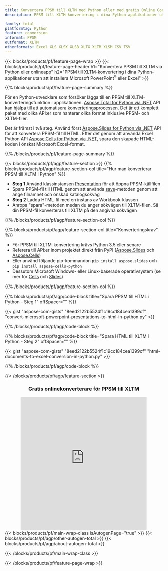```yaml
---
title: Konvertera PPSM till XLTM med Python eller med gratis Online Converter
description: PPSM till XLTM-konvertering i dina Python-applikationer utan att använda Microsoft Office eller online. Testa gratis CSV till POT online-omvandlare snabbt innan du integrerar koden. 

family: total
platformtag: Python
feature: conversion
informat: PPSM
outformat: XLTM
otherformats: Excel XLS XLSX XLSB XLTX XLTM XLSM CSV TSV
---
```

{{< blocks/products/pf/feature-page-wrap >}}
{{< blocks/products/pf/feature-page-header h1="Konvertera PPSM till XLTM via Python eller onlineapp" h2="PPSM till XLTM-konvertering i dina Python-applikationer utan att installera Microsoft PowerPoint<sup>&reg;</sup> eller Excel" >}}

{{% blocks/products/pf/feature-page-summary %}}

För en Python-utvecklare som försöker lägga till en PPSM till XLTM-konverteringsfunktion i applikationen. [Aspose.Total for Python via .NET](https://products.aspose.com/total/python-net/) API kan hjälpa till att automatisera konverteringsprocessen. Det är ett komplett paket med olika API:er som hanterar olika format inklusive PPSM- och XLTM-filer.

Det är främst i två steg. Använd först [Aspose.Slides for Python via .NET](https://products.aspose.com/slides/python-net/) API för att konvertera PPSM-fil till HTML. Efter det genom att använda Excel Python API [Aspose.Cells for Python via .NET](https://products.aspose.com/cells/python-net/), spara den skapade HTML-koden i önskat Microsoft Excel-format. 

{{% /blocks/products/pf/feature-page-summary %}}

{{< blocks/products/pf/agp/feature-section >}}
{{% blocks/products/pf/agp/feature-section-col title="Hur man konverterar PPSM till XLTM i Python" %}}
- **Steg 1** Använd klassinstansen [Presentation](https://reference.aspose.com/slides/python-net/aspose.slides/presentation/) för att öppna PPSM-källfilen 
- Spara PPSM-fil till HTML genom att använda [save](https://reference.aspose.com/slides/python-net/aspose.slides/presentation/)-metoden genom att ange filnamnet och önskad katalogsökväg
-  **Steg 2** Ladda HTML-fil med en instans av Workbook-klassen
-  Anropa "spara"-metoden medan du anger sökvägen till XLTM-filen. Så din PPSM-fil konverteras till XLTM på den angivna sökvägen

{{% /blocks/products/pf/agp/feature-section-col %}}

{{% blocks/products/pf/agp/feature-section-col title="Konverteringskrav" %}}

- För PPSM till XLTM-konvertering krävs Python 3.5 eller senare
- Referera till API:er inom projektet direkt från PyPI ([Aspose.Slides](https://pypi.org/project/Aspose.Slides/) och [Aspose.Cells](https://pypi.org/project/aspose-cells-python/))
-  Eller använd följande pip-kommandon ```pip install aspose.slides``` och ```pip install aspose-cells-python```
-  Dessutom Microsoft Windows- eller Linux-baserade operativsystem (se mer för [Cells](https://docs.aspose.com/cells/python-net/getting-started/#installation) och [Slides](https://docs.aspose.com/slides/python-net/system-requirements/))
 

{{% /blocks/products/pf/agp/feature-section-col %}}

{{% blocks/products/pf/agp/code-block title="Spara PPSM till HTML i Python - Steg 1" offSpacer="" %}}

{{< gist "aspose-com-gists" "8eed2122b5524f1c19cc184cea1399cf" "convert-microsoft-powerpoint-presentations-to-html-in-python.py" >}}

{{% /blocks/products/pf/agp/code-block %}}

{{% blocks/products/pf/agp/code-block title="Spara HTML till XLTM i Python - Steg 2" offSpacer="" %}}

{{< gist "aspose-com-gists" "8eed2122b5524f1c19cc184cea1399cf" "html-documents-to-excel-conversion-in-python.py" >}}

{{% /blocks/products/pf/agp/code-block %}}

{{< /blocks/products/pf/agp/feature-section >}}

<div class="container-fluid agp-content bg-white aboutfile box-1 vh100 section nopbtm">
<div class=container>
<div class=row>
<div class="demobox tc col-md-12 padding-0" align="center">

<h3>Gratis onlinekonverterare för PPSM till XLTM</h3>

<iframe style="border: none; height: 426px;" scrolling="no" src="https://total-conversion-app-65z5r2lp.qa.k8s.dynabic.com/?to=xltm&from=ppsm" id="child-iframe" width="80%"></iframe>

</div></div>
</div></div>
{{< blocks/products/pf/main-wrap-class isAutogenPage="true" >}}
{{< blocks/products/pf/agp/other-autogen-total >}}
{{< blocks/products/pf/agp/about-autogen-total >}}


      
{{< /blocks/products/pf/main-wrap-class >}}

{{< /blocks/products/pf/feature-page-wrap >}}